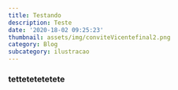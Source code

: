 ```yaml
---
title: Testando
description: Teste
date: '2020-18-02 09:25:23'
thumbnail: assets/img/conviteVicentefinal2.png
category: Blog
subcategory: ilustracao
---
```

### tettetetetetete
